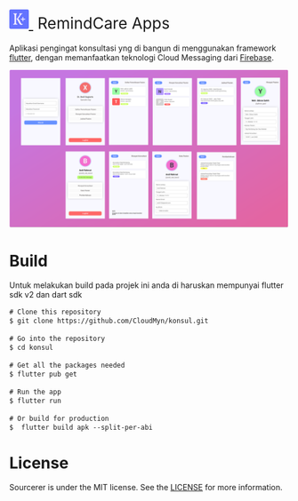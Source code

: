 <h1 style="font-weight:normal">
  <a href="https://sourcerer.io">
    <img src=/images/Logo.png alt="Sourcerer" width=35>
  </a>
  &nbsp;RemindCare Apps&nbsp;
</h1>

Aplikasi pengingat konsultasi yng di bangun di menggunakan framework [flutter](https://github.com/flutter/flutter), dengan memanfaatkan teknologi Cloud Messaging dari [Firebase](https://firebase.google.com/).
<br>

<p align="center">
  <img alt="sergey" src="/images/Design.svg">
</p>

Build
=====
Untuk melakukan build pada projek ini anda di haruskan mempunyai flutter sdk v2 dan dart sdk

```
# Clone this repository
$ git clone https://github.com/CloudMyn/konsul.git

# Go into the repository
$ cd konsul

# Get all the packages needed
$ flutter pub get

# Run the app
$ flutter run

# Or build for production
$  flutter build apk --split-per-abi
```

License
=======
Sourcerer is under the MIT license. See the [LICENSE](https://github.com/sourcerer-io/sourcerer-app/blob/develop/LICENSE.md) for more information.
